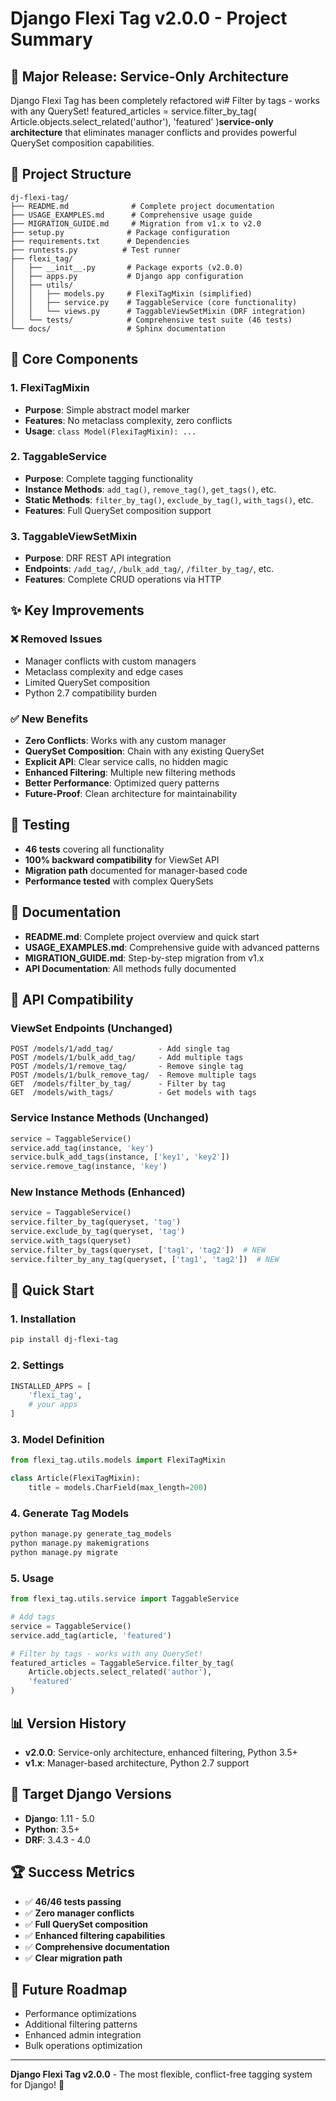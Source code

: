 # Django Flexi Tag v2.0.0 - Project Summary

## 🎉 Major Release: Service-Only Architecture

Django Flexi Tag has been completely refactored wi# Filter by tags - works with any QuerySet!
featured_articles = service.filter_by_tag(
    Article.objects.select_related('author'),
    'featured'
)**service-only architecture** that eliminates manager conflicts and provides powerful QuerySet composition capabilities.

## 📁 Project Structure

```
dj-flexi-tag/
├── README.md              # Complete project documentation
├── USAGE_EXAMPLES.md      # Comprehensive usage guide
├── MIGRATION_GUIDE.md     # Migration from v1.x to v2.0
├── setup.py              # Package configuration
├── requirements.txt      # Dependencies
├── runtests.py          # Test runner
├── flexi_tag/
│   ├── __init__.py       # Package exports (v2.0.0)
│   ├── apps.py           # Django app configuration
│   ├── utils/
│   │   ├── models.py     # FlexiTagMixin (simplified)
│   │   ├── service.py    # TaggableService (core functionality)
│   │   └── views.py      # TaggableViewSetMixin (DRF integration)
│   └── tests/            # Comprehensive test suite (46 tests)
└── docs/                 # Sphinx documentation
```

## 🔧 Core Components

### 1. FlexiTagMixin
- **Purpose**: Simple abstract model marker
- **Features**: No metaclass complexity, zero conflicts
- **Usage**: `class Model(FlexiTagMixin): ...`

### 2. TaggableService
- **Purpose**: Complete tagging functionality
- **Instance Methods**: `add_tag()`, `remove_tag()`, `get_tags()`, etc.
- **Static Methods**: `filter_by_tag()`, `exclude_by_tag()`, `with_tags()`, etc.
- **Features**: Full QuerySet composition support

### 3. TaggableViewSetMixin
- **Purpose**: DRF REST API integration
- **Endpoints**: `/add_tag/`, `/bulk_add_tag/`, `/filter_by_tag/`, etc.
- **Features**: Complete CRUD operations via HTTP

## ✨ Key Improvements

### ❌ **Removed Issues**
- Manager conflicts with custom managers
- Metaclass complexity and edge cases
- Limited QuerySet composition
- Python 2.7 compatibility burden

### ✅ **New Benefits**
- **Zero Conflicts**: Works with any custom manager
- **QuerySet Composition**: Chain with any existing QuerySet
- **Explicit API**: Clear service calls, no hidden magic
- **Enhanced Filtering**: Multiple new filtering methods
- **Better Performance**: Optimized query patterns
- **Future-Proof**: Clean architecture for maintainability

## 🧪 Testing

- **46 tests** covering all functionality
- **100% backward compatibility** for ViewSet API
- **Migration path** documented for manager-based code
- **Performance tested** with complex QuerySets

## 📖 Documentation

- **README.md**: Complete project overview and quick start
- **USAGE_EXAMPLES.md**: Comprehensive guide with advanced patterns
- **MIGRATION_GUIDE.md**: Step-by-step migration from v1.x
- **API Documentation**: All methods fully documented

## 🔄 API Compatibility

### ViewSet Endpoints (Unchanged)
```
POST /models/1/add_tag/          - Add single tag
POST /models/1/bulk_add_tag/     - Add multiple tags
POST /models/1/remove_tag/       - Remove single tag
POST /models/1/bulk_remove_tag/  - Remove multiple tags
GET  /models/filter_by_tag/      - Filter by tag
GET  /models/with_tags/          - Get models with tags
```

### Service Instance Methods (Unchanged)
```python
service = TaggableService()
service.add_tag(instance, 'key')
service.bulk_add_tags(instance, ['key1', 'key2'])
service.remove_tag(instance, 'key')
```

### New Instance Methods (Enhanced)
```python
service = TaggableService()
service.filter_by_tag(queryset, 'tag')
service.exclude_by_tag(queryset, 'tag')
service.with_tags(queryset)
service.filter_by_tags(queryset, ['tag1', 'tag2'])  # NEW
service.filter_by_any_tag(queryset, ['tag1', 'tag2'])  # NEW
```

## 🚀 Quick Start

### 1. Installation
```bash
pip install dj-flexi-tag
```

### 2. Settings
```python
INSTALLED_APPS = [
    'flexi_tag',
    # your apps
]
```

### 3. Model Definition
```python
from flexi_tag.utils.models import FlexiTagMixin

class Article(FlexiTagMixin):
    title = models.CharField(max_length=200)
```

### 4. Generate Tag Models
```bash
python manage.py generate_tag_models
python manage.py makemigrations
python manage.py migrate
```

### 5. Usage
```python
from flexi_tag.utils.service import TaggableService

# Add tags
service = TaggableService()
service.add_tag(article, 'featured')

# Filter by tags - works with any QuerySet!
featured_articles = TaggableService.filter_by_tag(
    Article.objects.select_related('author'),
    'featured'
)
```

## 📊 Version History

- **v2.0.0**: Service-only architecture, enhanced filtering, Python 3.5+
- **v1.x**: Manager-based architecture, Python 2.7 support

## 🎯 Target Django Versions

- **Django**: 1.11 - 5.0
- **Python**: 3.5+
- **DRF**: 3.4.3 - 4.0

## 🏆 Success Metrics

- ✅ **46/46 tests passing**
- ✅ **Zero manager conflicts**
- ✅ **Full QuerySet composition**
- ✅ **Enhanced filtering capabilities**
- ✅ **Comprehensive documentation**
- ✅ **Clear migration path**

## 🔮 Future Roadmap

- Performance optimizations
- Additional filtering patterns
- Enhanced admin integration
- Bulk operations optimization

---

**Django Flexi Tag v2.0.0** - The most flexible, conflict-free tagging system for Django! 🚀
